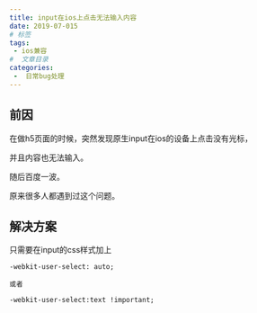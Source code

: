 ```yaml
---
title: input在ios上点击无法输入内容
date: 2019-07-015
# 标签
tags:
 - ios兼容
#  文章目录
categories:
 -  日常bug处理
---
```


## 前因
  在做h5页面的时候，突然发现原生input在ios的设备上点击没有光标，

  并且内容也无法输入。

  随后百度一波。
  
  原来很多人都遇到过这个问题。
  
## 解决方案
  
  只需要在input的css样式加上

   ```
   -webkit-user-select: auto;

   或者
   
   -webkit-user-select:text !important;

   ```

